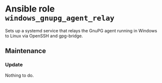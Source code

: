 # Ansible role `windows_gnupg_agent_relay`

Sets up a systemd service that relays the GnuPG agent running in Windows to
Linux via OpenSSH and gpg-bridge.

## Maintenance

### Update

Nothing to do.
